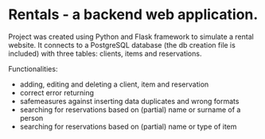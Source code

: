 # Rentals - a backend web application.
Project was created using Python and Flask framework to simulate a rental website. It connects to a PostgreSQL database (the db creation file is included) with three tables: clients, items and reservations.

Functionalities:
- adding, editing and deleting a client, item and reservation
- correct error returning
- safemeasures against inserting data duplicates and wrong formats
- searching for reservations based on (partial) name or surname of a person
- searching for reservations based on (partial) name or type of item
